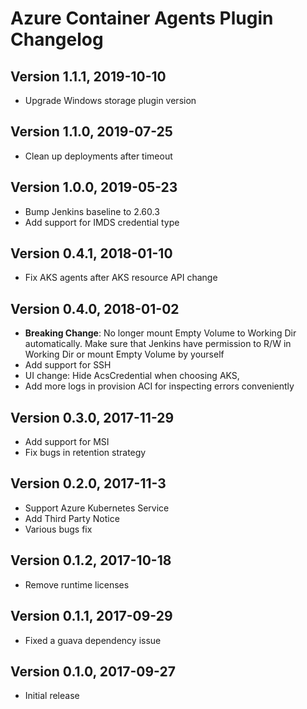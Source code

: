 # Azure Container Agents Plugin Changelog

## Version 1.1.1, 2019-10-10
* Upgrade Windows storage plugin version

## Version 1.1.0, 2019-07-25
* Clean up deployments after timeout

## Version 1.0.0, 2019-05-23
* Bump Jenkins baseline to 2.60.3
* Add support for IMDS credential type

## Version 0.4.1, 2018-01-10
* Fix AKS agents after AKS resource API change 

## Version 0.4.0, 2018-01-02
* **Breaking Change**: No longer mount Empty Volume to Working Dir automatically. Make sure that Jenkins have permission
to R/W in Working Dir or mount Empty Volume by yourself   
* Add support for SSH 
* UI change: Hide AcsCredential when choosing AKS, 
* Add more logs in provision ACI for inspecting errors conveniently

## Version 0.3.0, 2017-11-29
* Add support for MSI
* Fix bugs in retention strategy

## Version 0.2.0, 2017-11-3
* Support Azure Kubernetes Service
* Add Third Party Notice
* Various bugs fix

## Version 0.1.2, 2017-10-18
* Remove runtime licenses

## Version 0.1.1, 2017-09-29
* Fixed a guava dependency issue

## Version 0.1.0, 2017-09-27
* Initial release
